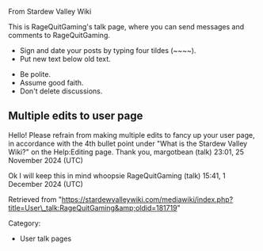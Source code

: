 From Stardew Valley Wiki

This is RageQuitGaming's talk page, where you can send messages and comments to RageQuitGaming.

- Sign and date your posts by typing four tildes (~~~~).
- Put new text below old text.

<!--THE END-->

- Be polite.
- Assume good faith.
- Don't delete discussions.

## Multiple edits to user page

Hello! Please refrain from making multiple edits to fancy up your user page, in accordance with the 4th bullet point under "What is the Stardew Valley Wiki?" on the Help:Editing page. Thank you, margotbean (talk) 23:01, 25 November 2024 (UTC)

Ok I will keep this in mind whoopsie RageQuitGaming (talk) 15:41, 1 December 2024 (UTC)

Retrieved from "https://stardewvalleywiki.com/mediawiki/index.php?title=User\_talk:RageQuitGaming&amp;oldid=181719"

Category:

- User talk pages
